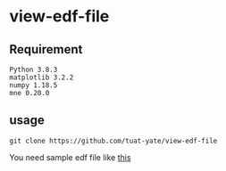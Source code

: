 # view-edf-file
## Requirement
```
Python 3.8.3
matplotlib 3.2.2
numpy 1.18.5
mne 0.20.0
```
## usage
```
git clone https://github.com/tuat-yate/view-edf-file
```
You need sample edf file like [this](https://github.com/holgern/pyedflib/tree/master/pyedflib/tests/data)
